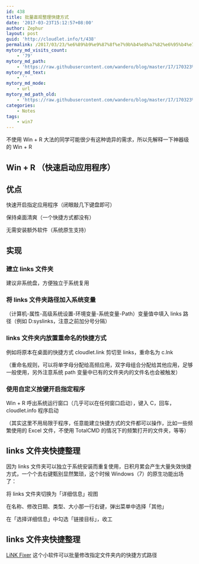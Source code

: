 ```yaml
---
id: 438
title: 批量直观整理快捷方式
date: '2017-03-23T15:12:57+08:00'
author: Zephur
layout: post
guid: 'http://cloudlet.info/t/438'
permalink: /2017/03/23/%e6%89%b9%e9%87%8f%e7%9b%b4%e8%a7%82%e6%95%b4%e7%90%86%e5%bf%ab%e6%8d%b7%e6%96%b9%e5%bc%8f/
mytory_md_visits_count:
    - '79'
mytory_md_path:
    - 'https://raw.githubusercontent.com/wandero/blog/master/17/170323%E6%89%B9%E9%87%8F%E7%9B%B4%E8%A7%82%E6%95%B4%E7%90%86%E5%BF%AB%E6%8D%B7%E6%96%B9%E5%BC%8F.md'
mytory_md_text:
    - ''
mytory_md_mode:
    - url
mytory_md_path_old:
    - 'https://raw.githubusercontent.com/wandero/blog/master/17/170323%E6%89%B9%E9%87%8F%E7%9B%B4%E8%A7%82%E6%95%B4%E7%90%86%E5%BF%AB%E6%8D%B7%E6%96%B9%E5%BC%8F.md'
categories:
    - Notes
tags:
    - win7
---
```


不使用 Win + R 大法的同学可能很少有这种诡异的需求，所以先解释一下神器级的 Win + R

<!-- more -->

## Win + R （快速启动应用程序）

## 优点

快速开启指定应用程序（闭眼敲几下键盘即可）

保持桌面清爽（一个快捷方式都没有）

无需安装额外软件（系统原生支持）

## 实现

### 建立 links 文件夹

建议非系统盘，方便独立于系统复用

### 将 links 文件夹路径加入系统变量

（计算机-属性-高级系统设置-环境变量-系统变量-Path）变量值中填入 links 路径（例如 D:syslinks，注意之前加分号分隔）

### links 文件夹内放置重命名的快捷方式

例如将原本在桌面的快捷方式 cloudlet.link 剪切至 links，重命名为 c.lnk

（重命名规则，可以将单字母分配给高频应用，双字母组合分配给其他应用，足够一般使用，另外注意系统 path 变量中已有的文件夹内的文件名也会被触发）

### 使用自定义按键开启指定程序

Win + R 呼出系统运行窗口（几乎可以在任何窗口启动），键入 C，回车，cloudlet.info 程序启动

（其实这里不用局限于程序，任意能建立快捷方式的文件都可以操作，比如一些频繁使用的 Excel 文件，不使用 TotalCMD 的情况下的频繁打开的文件夹，等等）

## links 文件夹快捷整理

因为 links 文件夹可以独立于系统安装而重复使用，日积月累会产生大量失效快捷方式，一个个去右键甄别显然繁琐，这个时候 Windows（7）的原生功能出场了：

将 links 文件夹切换为「详细信息」视图

在名称、修改日期、类型、大小那一行右键，弹出菜单中选择「其他」

在「选择详细信息」中勾选「链接目标」，收工

## links 文件夹快捷整理

[LiNK Fixer](http://corz.org/windows//software/accessories/LiNKFixer.php) 这个小软件可以批量修改指定文件夹内的快捷方式路径